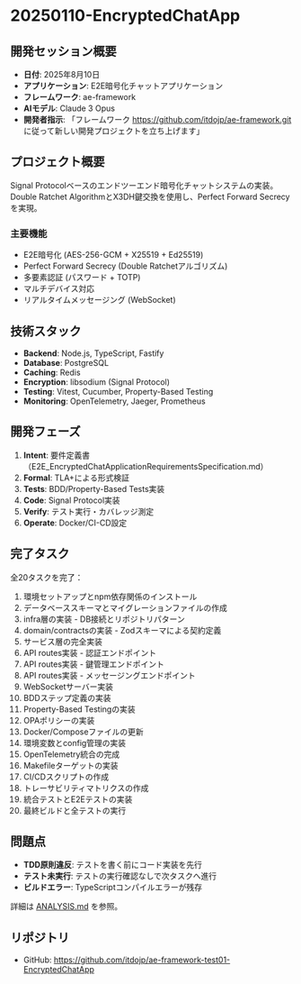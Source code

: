 # 20250110-EncryptedChatApp

## 開発セッション概要

- **日付**: 2025年8月10日
- **アプリケーション**: E2E暗号化チャットアプリケーション
- **フレームワーク**: ae-framework
- **AIモデル**: Claude 3 Opus
- **開発者指示**: 「フレームワーク https://github.com/itdojp/ae-framework.git に従って新しい開発プロジェクトを立ち上げます」

## プロジェクト概要

Signal Protocolベースのエンドツーエンド暗号化チャットシステムの実装。Double Ratchet AlgorithmとX3DH鍵交換を使用し、Perfect Forward Secrecyを実現。

### 主要機能
- E2E暗号化 (AES-256-GCM + X25519 + Ed25519)
- Perfect Forward Secrecy (Double Ratchetアルゴリズム)
- 多要素認証 (パスワード + TOTP)
- マルチデバイス対応
- リアルタイムメッセージング (WebSocket)

## 技術スタック

- **Backend**: Node.js, TypeScript, Fastify
- **Database**: PostgreSQL
- **Caching**: Redis  
- **Encryption**: libsodium (Signal Protocol)
- **Testing**: Vitest, Cucumber, Property-Based Testing
- **Monitoring**: OpenTelemetry, Jaeger, Prometheus

## 開発フェーズ

1. **Intent**: 要件定義書（E2E_EncryptedChatApplicationRequirementsSpecification.md）
2. **Formal**: TLA+による形式検証
3. **Tests**: BDD/Property-Based Tests実装
4. **Code**: Signal Protocol実装
5. **Verify**: テスト実行・カバレッジ測定
6. **Operate**: Docker/CI-CD設定

## 完了タスク

全20タスクを完了：
1. 環境セットアップとnpm依存関係のインストール
2. データベーススキーマとマイグレーションファイルの作成
3. infra層の実装 - DB接続とリポジトリパターン
4. domain/contractsの実装 - Zodスキーマによる契約定義
5. サービス層の完全実装
6. API routes実装 - 認証エンドポイント
7. API routes実装 - 鍵管理エンドポイント
8. API routes実装 - メッセージングエンドポイント
9. WebSocketサーバー実装
10. BDDステップ定義の実装
11. Property-Based Testingの実装
12. OPAポリシーの実装
13. Docker/Composeファイルの更新
14. 環境変数とconfig管理の実装
15. OpenTelemetry統合の完成
16. Makefileターゲットの実装
17. CI/CDスクリプトの作成
18. トレーサビリティマトリクスの作成
19. 統合テストとE2Eテストの実装
20. 最終ビルドと全テストの実行

## 問題点

- **TDD原則違反**: テストを書く前にコード実装を先行
- **テスト未実行**: テストの実行確認なしで次タスクへ進行
- **ビルドエラー**: TypeScriptコンパイルエラーが残存

詳細は [ANALYSIS.md](./ANALYSIS.md) を参照。

## リポジトリ

- GitHub: https://github.com/itdojp/ae-framework-test01-EncryptedChatApp
